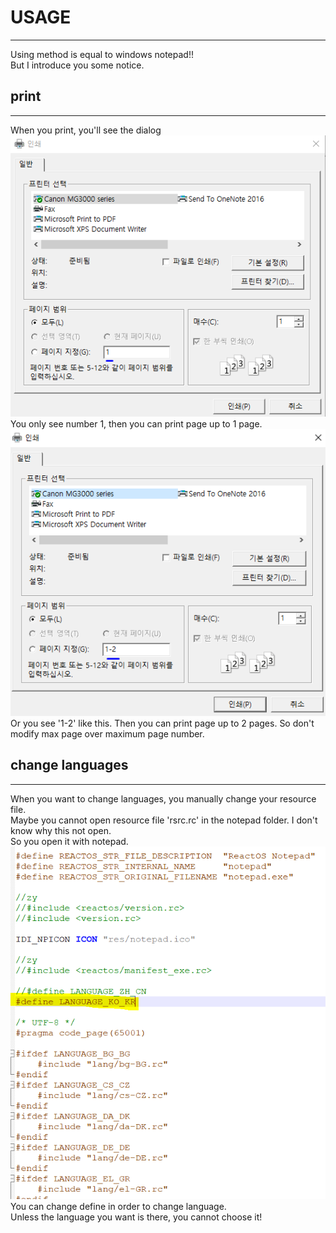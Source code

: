 # USAGE
***
Using method is equal to windows notepad!!  
But I introduce you some notice.  
## print
***
When you print, you'll see the dialog  
![dialog](print_one_page.PNG)  
You only see number 1, then you can print page up to 1 page.
![dialog](print_more_page.PNG)  
Or you see '1-2' like this. Then you can print page up to 2 pages.
So don't modify max page over maximum page number.  
## change languages
***
When you want to change languages, you manually change your resource file.  
Maybe you cannot open resource file 'rsrc.rc' in the notepad folder. I don't know why this not open.  
So you open it with notepad.  
![language](change_language.PNG)  
You can change define in order to change language.  
Unless the language you want is there, you cannot choose it!
